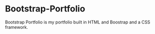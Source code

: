 # Bootstrap-Portfolio

Bootstrap Portfolio is my portfolio built in HTML and Boostrap and a CSS framework.